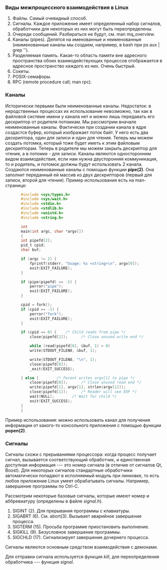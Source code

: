 ### Виды межпроцессного взаимодействия в Linux

1. Файлы. Самый очевидный способ.
2. Сигналы. Каждое приложение имеет определенный набор сигналов, обработчики для некоторых из них могут быть переопределены.
3. Очереди сообщений. Разбираться не будут, см. man mq_overview.
4. Каналы (pipes). Делятся на именованные и неименованные (неименованные каналы мы создаем, например, в bash при ps aux | grep '').
5. Разделяемая память. Какая-то область памяти вне адресного пространства обоих взаимодействующих процессов отображается в адресное пространство каждого из них. Очень быстрый.
6. Сокеты.
7. POSIX-семафоры.
8. RPC (remote procedure call; man rpc).

### Каналы

Исторически первыми были неименованные каналы. Недостаток: в неродственных процессах их использование невозможно, так как в файловой системе имени у канала нет и можно лишь передавать его дескриптор от родителя потомкам.
Мы рассмотрим вначале неименованные каналы. Фактически при создании канала в ядре создастся буфер, который изображает поток байт. У него есть два дескриптора, один для записи и один для чтения. Теперь мы можем создать потомка, который тоже будет иметь к этим файловым дескрипторам. Теперь в родителе мы можем закрыть дескриптор для чтения, а в потомке - для записи. 
Каналы являются односторонним видом взаимодействия, если нам нужна двусторонняя коммуникация, то и родитель, и потомок должны будут использовать 2 канала.
Создаются неименованные каналы с помощью функции **pipe(2)**. Она заполнит переданный ей массив из двух дескрипторов (первый для записи, второй для чтения). Пример использования есть на man-странице:
```c
       #include <sys/types.h>
       #include <sys/wait.h>
       #include <stdio.h>
       #include <stdlib.h>
       #include <unistd.h>
       #include <string.h>

       int
       main(int argc, char *argv[])
       {
	   int pipefd[2];
	   pid_t cpid;
	   char buf;

	   if (argc != 2) {
	       fprintf(stderr, "Usage: %s <string>\n", argv[0]);
	       exit(EXIT_FAILURE);
	   }

	   if (pipe(pipefd) == -1) {
	       perror("pipe");
	       exit(EXIT_FAILURE);
	   }

	   cpid = fork();
	   if (cpid == -1) {
	       perror("fork");
	       exit(EXIT_FAILURE);
	   }

	   if (cpid == 0) {    /* Child reads from pipe */
	       close(pipefd[1]);	  /* Close unused write end */

	       while (read(pipefd[0], &buf, 1) > 0)
		   write(STDOUT_FILENO, &buf, 1);

	       write(STDOUT_FILENO, "\n", 1);
	       close(pipefd[0]);
	       _exit(EXIT_SUCCESS);

	   } else {	       /* Parent writes argv[1] to pipe */
	       close(pipefd[0]);	  /* Close unused read end */
	       write(pipefd[1], argv[1], strlen(argv[1]));
	       close(pipefd[1]);	  /* Reader will see EOF */
	       wait(NULL);		  /* Wait for child */
	       exit(EXIT_SUCCESS);
	   }
       }
```
Пример использования: можно использовать канал для получения информации от какого-то консольного приложения с помощью функции **popen(2)**.


### Сигналы

Сигналы схожи с прерываниями процессора: когда процесс получает сигнал, вызывается соответствующий обработчик, и единственная доступная информация --- это номер сигнала (в отличие от сигналов Qt, Boost). Для некоторых сигналов стандартные обработчики автоматически попадают в исполняемый модуль при линковке, то есть любое приложение Linux умеет обрабатывать сигналы. Например, завершение программы по Ctrl-C. 

Рассмотрим некоторые базовые сигналы, которые имеют номер и аббревиатуру (определены в файле *signal.h*).
1. SIGINT (2). Для прерывания программы с клавиатуры. 
2. SIGABRT (6). См. abort(3). Вызывает аварийное завершение процесса.
3. SIGTERM (15). Просьба программе приостановить выполнение.
4. SIGKILL (9). Безусловное завершение программы.
5. SIGCHLD (17). Сигнализирует завершение дочернего процесса.

Сигналы являются основным средством взаимодействия с демонами.

Для отправки сигнала используется функция *kill*, для переопределения обработчика --- функция *signal*.
